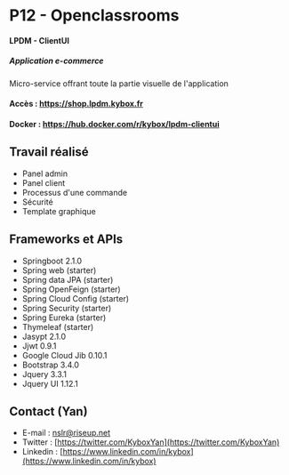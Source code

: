 # P12 - Openclassrooms
#### LPDM - ClientUI

##### Application e-commerce
Micro-service offrant toute la partie visuelle de l'application

#### Accès : https://shop.lpdm.kybox.fr
#### Docker : https://hub.docker.com/r/kybox/lpdm-clientui

## Travail réalisé
- Panel admin
- Panel client
- Processus d'une commande
- Sécurité
- Template graphique

## Frameworks et APIs

- Springboot 2.1.0
- Spring web (starter)
- Spring data JPA (starter)
- Spring OpenFeign (starter)
- Spring Cloud Config (starter)
- Spring Security (starter)
- Spring Eureka (starter)
- Thymeleaf (starter)
- Jasypt 2.1.0
- Jjwt 0.9.1
- Google Cloud Jib 0.10.1
- Bootstrap 3.4.0
- Jquery 3.3.1
- Jquery UI 1.12.1

## Contact (Yan)

- E-mail : [nslr@riseup.net](mailto:nslr@riseup.net)
- Twitter : [https://twitter.com/KyboxYan](https://twitter.com/KyboxYan)
- Linkedin : [https://www.linkedin.com/in/kybox](https://www.linkedin.com/in/kybox)

